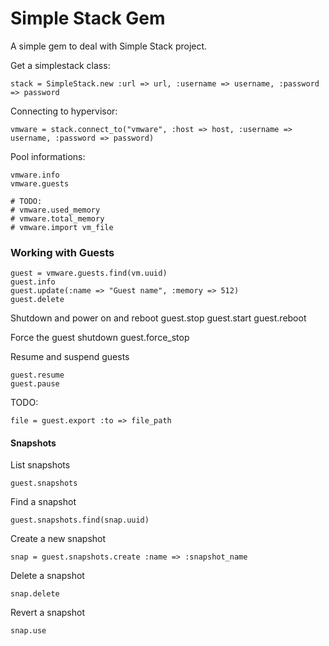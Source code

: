 # Simple Stack Gem

A simple gem to deal with Simple Stack project.

Get a simplestack class:

    stack = SimpleStack.new :url => url, :username => username, :password => password

Connecting to hypervisor:

    vmware = stack.connect_to("vmware", :host => host, :username => username, :password => password)

Pool informations:

    vmware.info
    vmware.guests

    # TODO:
    # vmware.used_memory
    # vmware.total_memory
    # vmware.import vm_file

### Working with Guests

    guest = vmware.guests.find(vm.uuid)
    guest.info
    guest.update(:name => "Guest name", :memory => 512)
    guest.delete

Shutdown and power on and reboot
    guest.stop
    guest.start
    guest.reboot

Force the guest shutdown
    guest.force_stop

Resume and suspend guests

    guest.resume
    guest.pause

TODO:

    file = guest.export :to => file_path

#### Snapshots

List snapshots

    guest.snapshots

Find a snapshot

    guest.snapshots.find(snap.uuid)

Create a new snapshot

    snap = guest.snapshots.create :name => :snapshot_name

Delete a snapshot

    snap.delete

Revert a snapshot

    snap.use

